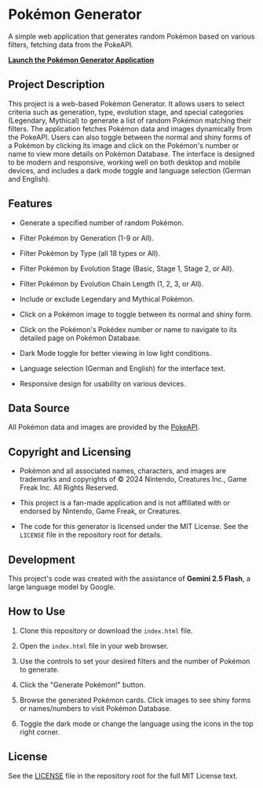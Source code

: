 # Pokémon Generator

A simple web application that generates random Pokémon based on various filters, fetching data from the PokeAPI.

**[Launch the Pokémon Generator Application](https://cschaf.github.io/pokemon-generator/index.html)**

## Project Description

This project is a web-based Pokémon Generator. It allows users to select criteria such as generation, type, evolution stage, and special categories (Legendary, Mythical) to generate a list of random Pokémon matching their filters. The application fetches Pokémon data and images dynamically from the PokeAPI. Users can also toggle between the normal and shiny forms of a Pokémon by clicking its image and click on the Pokémon's number or name to view more details on Pokémon Database. The interface is designed to be modern and responsive, working well on both desktop and mobile devices, and includes a dark mode toggle and language selection (German and English).

## Features

* Generate a specified number of random Pokémon.

* Filter Pokémon by Generation (1-9 or All).

* Filter Pokémon by Type (all 18 types or All).

* Filter Pokémon by Evolution Stage (Basic, Stage 1, Stage 2, or All).

* Filter Pokémon by Evolution Chain Length (1, 2, 3, or All).

* Include or exclude Legendary and Mythical Pokémon.

* Click on a Pokémon image to toggle between its normal and shiny form.

* Click on the Pokémon's Pokédex number or name to navigate to its detailed page on Pokémon Database.

* Dark Mode toggle for better viewing in low light conditions.

* Language selection (German and English) for the interface text.

* Responsive design for usability on various devices.

## Data Source

All Pokémon data and images are provided by the [PokeAPI](https://pokeapi.co/).

## Copyright and Licensing

* Pokémon and all associated names, characters, and images are trademarks and copyrights of © 2024 Nintendo, Creatures Inc., Game Freak Inc. All Rights Reserved.

* This project is a fan-made application and is not affiliated with or endorsed by Nintendo, Game Freak, or Creatures.

* The code for this generator is licensed under the MIT License. See the `LICENSE` file in the repository root for details.

## Development

This project's code was created with the assistance of **Gemini 2.5 Flash**, a large language model by Google.

## How to Use

1. Clone this repository or download the `index.html` file.

2. Open the `index.html` file in your web browser.

3. Use the controls to set your desired filters and the number of Pokémon to generate.

4. Click the "Generate Pokémon!" button.

5. Browse the generated Pokémon cards. Click images to see shiny forms or names/numbers to visit Pokémon Database.

6. Toggle the dark mode or change the language using the icons in the top right corner.

## License

See the [LICENSE](LICENSE) file in the repository root for the full MIT License text.
